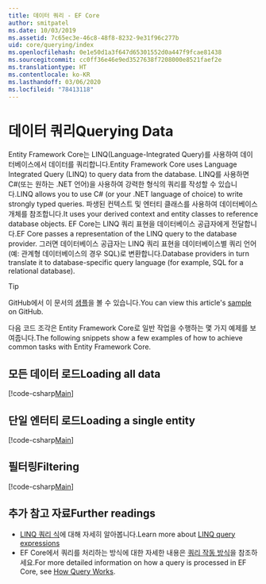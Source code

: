 ```yaml
---
title: 데이터 쿼리 - EF Core
author: smitpatel
ms.date: 10/03/2019
ms.assetid: 7c65ec3e-46c8-48f8-8232-9e31f96c277b
uid: core/querying/index
ms.openlocfilehash: 0e1e50d1a3f647d65301552d0a447f9fcae81438
ms.sourcegitcommit: cc0ff36e46e9ed3527638f7208000e8521faef2e
ms.translationtype: HT
ms.contentlocale: ko-KR
ms.lasthandoff: 03/06/2020
ms.locfileid: "78413118"
---
```

# <a name="querying-data"></a><span data-ttu-id="5e75b-102">데이터 쿼리</span><span class="sxs-lookup"><span data-stu-id="5e75b-102">Querying Data</span></span>

<span data-ttu-id="5e75b-103">Entity Framework Core는 LINQ(Language-Integrated Query)를 사용하여 데이터베이스에서 데이터를 쿼리합니다.</span><span class="sxs-lookup"><span data-stu-id="5e75b-103">Entity Framework Core uses Language Integrated Query (LINQ) to query data from the database.</span></span> <span data-ttu-id="5e75b-104">LINQ를 사용하면 C#(또는 원하는 .NET 언어)을 사용하여 강력한 형식의 쿼리를 작성할 수 있습니다.</span><span class="sxs-lookup"><span data-stu-id="5e75b-104">LINQ allows you to use C# (or your .NET language of choice) to write strongly typed queries.</span></span> <span data-ttu-id="5e75b-105">파생된 컨텍스트 및 엔터티 클래스를 사용하여 데이터베이스 개체를 참조합니다.</span><span class="sxs-lookup"><span data-stu-id="5e75b-105">It uses your derived context and entity classes to reference database objects.</span></span> <span data-ttu-id="5e75b-106">EF Core는 LINQ 쿼리 표현을 데이터베이스 공급자에게 전달합니다.</span><span class="sxs-lookup"><span data-stu-id="5e75b-106">EF Core passes a representation of the LINQ query to the database provider.</span></span> <span data-ttu-id="5e75b-107">그러면 데이터베이스 공급자는 LINQ 쿼리 표현을 데이터베이스별 쿼리 언어(예: 관계형 데이터베이스의 경우 SQL)로 변환합니다.</span><span class="sxs-lookup"><span data-stu-id="5e75b-107">Database providers in turn translate it to database-specific query language (for example, SQL for a relational database).</span></span>

> [!TIP]
> <span data-ttu-id="5e75b-108">GitHub에서 이 문서의 [샘플](https://github.com/dotnet/EntityFramework.Docs/tree/master/samples/core/Querying)을 볼 수 있습니다.</span><span class="sxs-lookup"><span data-stu-id="5e75b-108">You can view this article's [sample](https://github.com/dotnet/EntityFramework.Docs/tree/master/samples/core/Querying) on GitHub.</span></span>

<span data-ttu-id="5e75b-109">다음 코드 조각은 Entity Framework Core로 일반 작업을 수행하는 몇 가지 예제를 보여줍니다.</span><span class="sxs-lookup"><span data-stu-id="5e75b-109">The following snippets show a few examples of how to achieve common tasks with Entity Framework Core.</span></span>

## <a name="loading-all-data"></a><span data-ttu-id="5e75b-110">모든 데이터 로드</span><span class="sxs-lookup"><span data-stu-id="5e75b-110">Loading all data</span></span>

[!code-csharp[Main](../../../samples/core/Querying/Basics/Sample.cs#LoadingAllData)]

## <a name="loading-a-single-entity"></a><span data-ttu-id="5e75b-111">단일 엔터티 로드</span><span class="sxs-lookup"><span data-stu-id="5e75b-111">Loading a single entity</span></span>

[!code-csharp[Main](../../../samples/core/Querying/Basics/Sample.cs#LoadingSingleEntity)]

## <a name="filtering"></a><span data-ttu-id="5e75b-112">필터링</span><span class="sxs-lookup"><span data-stu-id="5e75b-112">Filtering</span></span>

[!code-csharp[Main](../../../samples/core/Querying/Basics/Sample.cs#Filtering)]

## <a name="further-readings"></a><span data-ttu-id="5e75b-113">추가 참고 자료</span><span class="sxs-lookup"><span data-stu-id="5e75b-113">Further readings</span></span>

- <span data-ttu-id="5e75b-114">[LINQ 쿼리 식](/dotnet/csharp/programming-guide/concepts/linq/basic-linq-query-operations)에 대해 자세히 알아봅니다.</span><span class="sxs-lookup"><span data-stu-id="5e75b-114">Learn more about [LINQ query expressions](/dotnet/csharp/programming-guide/concepts/linq/basic-linq-query-operations)</span></span>
- <span data-ttu-id="5e75b-115">EF Core에서 쿼리를 처리하는 방식에 대한 자세한 내용은 [쿼리 작동 방식](xref:core/querying/how-query-works)을 참조하세요.</span><span class="sxs-lookup"><span data-stu-id="5e75b-115">For more detailed information on how a query is processed in EF Core, see [How Query Works](xref:core/querying/how-query-works).</span></span>
